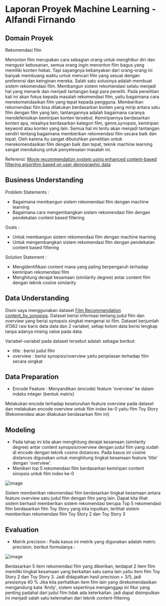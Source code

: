 # Laporan Proyek Machine Learning - Alfandi Firnando

## Domain Proyek

Rekomendasi film

Menonton film merupakan cara sebagian orang untuk menghibur diri dan mengusir kebosanan, semua orang ingin menonton film bagus yang memiliki konten hebat. Tapi sayangnya kebanyakan dari orang-orang ini banyak membuang waktu untuk mencari film yang sesuai dengan preferensi dan keinginan mereka. Salah satu solusinya adalah membuat sistem rekomendasi film. Membangun sistem rekomendasi selalu menjadi hal yang menarik dan menjadi tantangan bagi para peneliti. Pada penelitian kali ini akan fokus kepada masalah rekomendasi film, yaitu bagaimana cara merekomendasikan film yang tepat kepada pengguna. Memberikan rekomendasi film bisa dilakukan berdasarkan konten yang mirip antara satu film dengan film yang lain, tantangannya adalah bagaimana caranya mendefenisikan kemiripan konten tersebut. Kemiripannya berdasarkan konten apa, misalnya berdasarkan kategori film, genre,synopsis, kemiripan keyword atau konten yang lain. Semua hal ini tentu akan menjadi tantangan sendiri tentang bagaimana memberikan rekomendasi film secara baik dan tepat. Oleh karena itu sangat dibutuhkan penelitian untuk merekomendasikan film dengan baik dan tepat, teknik machine learning sangat mendukung untuk penyelesaian masalah ini.

Referensi: [Movie recommendation system using enhanced content-based filtering algorithm based on user demographic data](https://ieeexplore.ieee.org/document/9489125)

## Business Understanding

Problem Statements :
- Bagaimana membangun sistem rekomendasi film dengan machine learning
- Bagaimana cara mengembangkan sistem rekomendasi film dengan pendekatan content based filtering

Goals :
- Untuk membangun sistem rekomendasi film dengan machine learning
- Untuk mengembangkan sistem rekomendasi film dengan pendekatan content based filtering

Solution Statement : 

- Mengidentifikasi content mana yang paling berpengaruh terhadap kemiripan rekomendasi film
- Menghitung derajat kesamaan (similarity degree) antar content film dengan teknik cosine similarity

## Data Understanding

Disini saya menggunakan dataset [Film Recommendation content_by_synopsis](https://github.com/WiraDKP/recommendation_system/tree/master/20%20-%20Recommendation%20System/data).
Dataset berisi informasi tentang judul film dan overview yang berisi synopsis singkat mengenai isi film. Dataset berjumlah 41362 raw baris data data dan 2 variabel, setiap kolom data berisi lengkap tanpa adanya mising value pada data. 

Variabel-variabel pada dataset tersebut adalah sebagai berikut:
- title : berisi judul film
- overview : berisi synopsis/overview yaitu penjelasan terhadap film secara singkat

## Data Preparation

- Encode Feature :
Menyandikan (encode) feature 'overview' ke dalam indeks integer (bentuk matrix)

Melakukan encode terhadap keseluruhan feature overview pada dataset dan melakukan encode overview untuk film index ke-0 yaitu film Toy Story (Rekomendasi akan dilakukan berdasarkan film ini) 

## Modeling

- Pada tahap ini kita akan menghitung derajat kesamaan (similarity degree) antar content synopsis/overview dengan judul film yang sudah di encode dengan teknik cosine distances. Pada kasus ini cosine distances digunakan untuk menghitung tingkat kesamaan feature 'title' dengan 'overview'.
- Memberi top 5 rekomendasi film berdasarkan kemiripan content sinopsis untuk film index ke-0

![image](https://user-images.githubusercontent.com/50938896/156892694-e45f600e-e741-4e53-8761-97a474f3abb7.png)

Sistem memberikan rekomendasi film berdasarkan tingkat kesamaan antara feature overview satu judul film dengan film yang lain. Dapat kita lihat sistem berhasil memberikan sistem rekomendasi berupa Top 5 rekomendasi film berdasarkan film Toy Story yang kita inputkan, terlihat sistem memberikan rekomendasi film Toy Story 2 dan Toy Story 3


## Evaluation

-  Metrik precision :
Pada kasus ini metrik yang digunakan adalah metric precision, berikut formulanya :

![image](https://user-images.githubusercontent.com/50938896/156893250-e5d65214-58dc-40a5-a45e-9c2181191198.png)

Berdasarkan 5 item rekomendasi film yang diberikan, terdapat 2 item film memiliki tingkat kesamaan yang berkaitan satu sama lain yaitu item film Toy Story 2 dan Toy Story 3.
Jadi didapatkan hasil precision = 3/5, jadi presisinya 40 %
Jika kita perhatikan item film lain yang direkomendasikan mengandung kata 'Andy', sistem sepertinya menganggap ini fitur yang penting padahal dari judul film tidak ada keterkaitan. jadi dapat disimpulkan ini menjadi salah satu kelemahan dari teknik content-filtering


